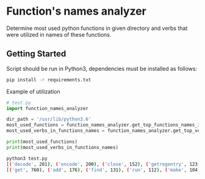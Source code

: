 # Function's names analyzer 

Determine most used python functions in given directory and verbs that were utilized in names of these functions.

## Getting Started
Script should be run in Python3, dependencies must be installed as follows:
```bash
pip install -r requirements.txt
```

Example of utilization 
```python
# test.py
import function_names_analyzer 

dir_path = '/usr/lib/python3.6'
most_used_functions = function_names_analyzer.get_top_functions_names_in_path(dir_path)
most_used_verbs_in_functions_names = function_names_analyzer.get_top_verbs_in_path(dir_path)

print(most_used_functions)
print(most_used_verbs_in_functions_names)
```

```bash
python3 test.py
[('decode', 201), ('encode', 200), ('close', 152), ('getregentry', 123), ('write', 61), ('run', 58), ('transform', 52), ('reset', 50), ('read', 46), ('get', 42)]
[('get', 760), ('add', 176), ('find', 131), ('run', 112), ('make', 104), ('do', 77), ('remove', 65), ('save', 39), ('finalize', 36), ('replace', 32)]
```




